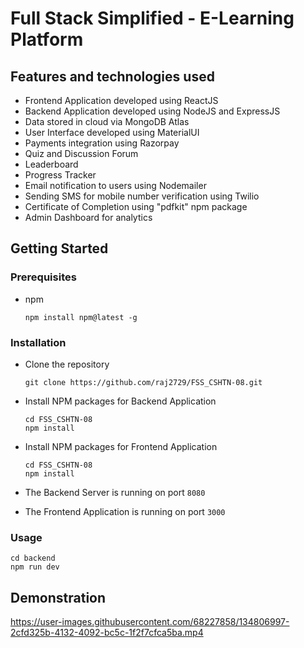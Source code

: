 # Full Stack Simplified - E-Learning Platform

## Features and technologies used

- Frontend Application developed using ReactJS
- Backend Application developed using NodeJS and ExpressJS
- Data stored in cloud via MongoDB Atlas
- User Interface developed using MaterialUI
- Payments integration using Razorpay
- Quiz and Discussion Forum
- Leaderboard
- Progress Tracker
- Email notification to users using Nodemailer
- Sending SMS for mobile number verification using Twilio
- Certificate of Completion using "pdfkit" npm package
- Admin Dashboard for analytics

<!-- GETTING STARTED -->

## Getting Started

### Prerequisites

- npm
  ```
  npm install npm@latest -g
  ```

### Installation

- Clone the repository
  ```
  git clone https://github.com/raj2729/FSS_CSHTN-08.git
  ```
- Install NPM packages for Backend Application

  ```
  cd FSS_CSHTN-08
  npm install
  ```

- Install NPM packages for Frontend Application

  ```
  cd FSS_CSHTN-08
  npm install
  ```

- The Backend Server is running on port `8080`
- The Frontend Application is running on port `3000`

### Usage

```
cd backend
npm run dev
```

## Demonstration



https://user-images.githubusercontent.com/68227858/134806997-2cfd325b-4132-4092-bc5c-1f2f7cfca5ba.mp4




